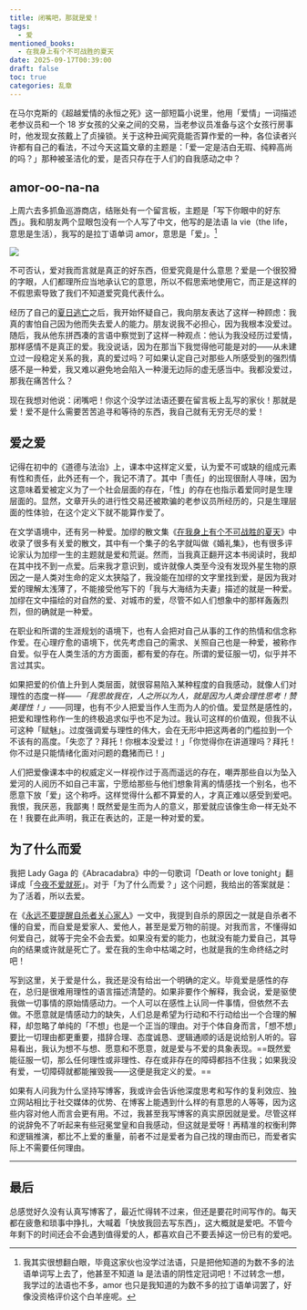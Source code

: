 ```yaml
---
title: 闭嘴吧，那就是爱！
tags:
  - 爱
mentioned_books:
  - 在我身上有个不可战胜的夏天
date: 2025-09-17T00:39:00
draft: false
toc: true
categories: 乱章
---
```


在马尔克斯的《超越爱情的永恒之死》这一部短篇小说里，他用「爱情」一词描述老参议员和一个 18 岁女孩的父亲之间的交易，当老参议员准备与这个女孩行房事时，他发现女孩戴上了贞操锁。关于这种丑闻究竟能否算作爱的一种，各位读者兴许都有自己的看法，不过今天这篇文章的主题是：「爱一定是洁白无瑕、纯粹高尚的吗？」那种被圣洁化的爱，是否只存在于人们的自我感动之中？<!--more-->

## amor-oo-na-na

上周六去多抓鱼巡游商店，结账处有一个留言板，主题是「写下你眼中的好东西」。我和朋友两个显眼包没有一个人写了中文，他写的是法语 la vie（the life，意思是生活），我写的是拉丁语单词 amor，意思是「爱」。[^1]

![](https://image.guhub.cn/picgo2025/2025-09-16%2023.18.31.jpg)

不可否认，爱对我而言就是真正的好东西，但爱究竟是什么意思？爱是一个很狡猾的字眼，人们都理所应当地承认它的意思，所以不假思索地使用它，而正是这样的不假思索导致了我们不知道爱究竟代表什么。

经历了自己的[夏日逃亡](/posts/夏日逃亡/)之后，我开始怀疑自己，我向朋友表达了这样一种顾虑：我真的害怕自己因为他而失去爱人的能力。朋友说我不必担心，因为我根本没爱过。随后，我从他东拼西凑的言语中察觉到了这样一种观点：他认为我没经历过爱情，那样感情不是真正的爱。我没说话，因为在那当下我觉得他可能是对的——从未建立过一段稳定关系的我，真的爱过吗？可如果认定自己对那些人所感受到的强烈情感不是一种爱，我又难以避免地会陷入一种漫无边际的虚无感当中。我都没爱过，那我在痛苦什么？

现在我想对他说：闭嘴吧！你这个没学过法语还要在留言板上乱写的家伙！那就是爱！爱不是什么需要苦苦追寻和等待的东西，我自己就有无穷无尽的爱！

## 爱之爱

记得在初中的《道德与法治》上，课本中这样定义爱，认为爱不可或缺的组成元素有性和责任，此外还有一个，我记不清了。其中「责任」的出现很耐人寻味，因为这意味着爱被定义为了一个社会层面的存在，「性」的存在也指示着爱同时是生理层面的。显然，文章开头的进行性交易还被欺骗的老参议员所经历的，只是生理层面的性体验，在这个定义下就不能算作爱了。

在文学语境中，还有另一种爱。加缪的散文集《[在我身上有个不可战胜的夏天](/library/2025/在我身上有个不可战胜的夏天/)》中收录了很多有关爱的散文，其中有一个集子的名字就叫做《婚礼集》，也有很多评论家认为加缪一生的主题就是爱和荒诞。然而，当我真正翻开这本书阅读时，我却在其中找不到一点爱。后来我才意识到，或许就像人类至今没有发现外星生物的原因之一是人类对生命的定义太狭隘了，我没能在加缪的文字里找到爱，是因为我对爱的理解太浅薄了，不能接受他写下的「我与大海结为夫妻」描述的就是一种爱。加缪在文中描绘的对自然的爱、对城市的爱，尽管不如人们想象中的那样轰轰烈烈，但的确就是一种爱。

在职业和所谓的生涯规划的语境下，也有人会把对自己从事的工作的热情和信念称作爱。在心理疗愈的语境下，优先考虑自己的需求、关照自己也是一种爱，被称作自爱。似乎在人类生活的方方面面，都有爱的存在。所谓的爱征服一切，似乎并不言过其实。

如果把爱的价值上升到人类层面，就很容易陷入某种程度的自我感动，就像人们对理性的态度一样——*「我思故我在，人之所以为人，就是因为人类会理性思考！赞美理性！」*——同理，也有不少人把爱当作人生而为人的价值。爱显然是感性的，把爱和理性称作一生的终极追求似乎也不足为过。我认可这样的价值观，但我不认可这种「赋魅」。过度强调爱与理性的伟大，会在无形中把这两者的门槛拉到一个不该有的高度。「失恋了？拜托！你根本没爱过！」「你觉得你在讲道理吗？拜托！你不过是只能情绪化面对问题的蠢猪而已！」

人们把爱像课本中的权威定义一样视作过于高而遥远的存在，嘲弄那些自以为坠入爱河的人阅历不如自己丰富，宁愿给那些与他们想象背离的情感找一个别名，也不愿意下放「爱」这个称呼。这样觉得什么都不算爱的人，才真正难以感受到爱吧。我恨，我厌恶，我鄙夷！既然爱是生而为人的意义，那爱就应该像生命一样无处不在！我要在此声明，我正在表达的，正是一种对爱的爱。

## 为了什么而爱

我把 Lady Gaga 的《Abracadabra》中的一句歌词「Death or love tonight」翻译成「[今夜不爱就死](/posts/今夜不爱就死/)」。对于「为了什么而爱？」这个问题，我给出的答案就是：为了活着，所以去爱。

在《[永远不要提醒自杀者关心家人](/posts/永远不要提醒自杀者关心家人/)》一文中，我提到自杀的原因之一就是自杀者不懂的自爱，而自爱是爱家人、爱他人，甚至是爱万物的前提。对我而言，不懂得如何爱自己，就等于完全不会去爱。如果没有爱的能力，也就没有能力爱自己，其导向的结果或许就是死亡了。爱在我的生命中枯竭之时，也就是我的生命终结之时吧！

写到这里，关于爱是什么，我还是没有给出一个明确的定义。毕竟爱是感性的存在，总归是很难用理性的语言描述清楚的。如果非要作个解释，我会说，爱是驱使我做一切事情的原始情感动力。一个人可以在感性上认同一件事情，但依然不去做。不愿意就是情感动力的缺失，人们总是希望为行动和不行动给出一个合理的解释，却忽略了单纯的「不想」也是一个正当的理由。对于个体自身而言，「想不想」要比一切理由都更重要，措辞合理、态度诚恳、逻辑通顺的话是说给别人听的。容易看出，我认为想不与想、愿意和不愿意，就是爱与不爱的具象表现。==既然爱能征服一切，那么任何理性或非理性、存在或非存在的障碍都挡不住我；如果我没有爱，一切障碍就都能摧毁我——这便是我定义的爱。==

如果有人问我为什么坚持写博客，我或许会告诉他深度思考和写作的复利效应、独立网站相比于社交媒体的优势、在博客上能遇到什么样的有意思的人等等，因为这些内容对他人而言会更有用。不过，我甚至我写博客的真实原因就是爱。尽管这样的说辞免不了听起来有些冠冕堂皇和自我感动，但这就是爱呀！再精准的权衡利弊和逻辑推演，都比不上爱的重量，前者不过是爱者为自己找的理由而已，而爱者实际上不需要任何理由。

---

## 最后

总感觉好久没有认真写博客了，最近忙得转不过来，但还是要花时间写作的。每天都在疲惫和琐事中挣扎，大喊着「快放我回去写东西」，这大概就是爱吧。不管今年剩下的时间还会不会遇到值得爱的人，都喜欢自己不要丢掉这一份已有的爱吧。

[^1]: 我其实很想翻白眼，毕竟这家伙也没学过法语，只是把他知道的为数不多的法语单词写上去了，他甚至不知道 la 是法语的阴性定冠词吧！不过转念一想，我学过的法语也不多，amor 也只是我知道的为数不多的拉丁语单词罢了，好像没资格评价这个白羊座呢。
